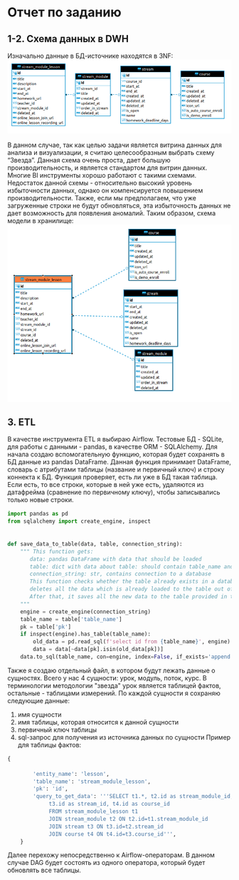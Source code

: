 # Отчет по заданию
## 1-2. Схема данных в DWH
Изначально данные в БД-источнике находятся в 3NF:
![source](https://github.com/marydrobotun/test_task/blob/master/docs/3nf.png)

В данном случае, так как целью задачи является витрина данных для анализа и визуализации, я считаю целесообразным выбрать схему “Звезда”. Данная схема очень проста, дает большую производительность, и является стандартом для витрин данных. Многие BI инструменты хорошо работают с такими схемами. Недостаток данной схемы - относительно высокий уровень избыточности данных, однако он компенсируется повышением производительности. Также, если мы предполагаем, что уже загруженные строки не будут обновляться, эта избыточность данных не дает возможность для появления аномалий.
Таким образом, схема модели в хранилище:
![source](https://github.com/marydrobotun/test_task/blob/master/docs/star.png)
## 3. ETL
В качестве инструмента ETL я выбираю Airflow. Тестовые БД - SQLite, для работы с данными - pandas, в качестве ORM - SQLAlchemy.
Для начала создаю вспомогательную функцию, которая будет сохранять в БД данные из pandas DataFrame. Данная функция принимает DataFrame, словарь с атрибутами таблицы (название и первичный ключ) и строку коннекта к БД. Функция проверяет, есть ли уже в БД такая таблица. Если есть, то все строки, которые в ней уже есть, удаляются из датафрейма (сравнение по первичному ключу), чтобы записывались только новые строки.

```python
import pandas as pd
from sqlalchemy import create_engine, inspect


def save_data_to_table(data, table, connection_string):
    """ This function gets:
       data: pandas DataFrame with data that should be loaded
       table: dict with data about table: should contain table_name and primary_key
       connection_string: str, contains connection to a database
       This function checks whether the table already exists in a database, and if so,
       deletes all the data which is already loaded to the table out of the dataframe
       After that, it saves all the new data to the table provided in the arguments
    """
    engine = create_engine(connection_string)
    table_name = table['table_name']
    pk = table['pk']
    if inspect(engine).has_table(table_name):
        old_data = pd.read_sql(f'select id from {table_name}', engine)
        data = data[~data[pk].isin(old_data[pk])]
    data.to_sql(table_name, con=engine, index=False, if_exists='append')
```

Также я создаю отдельный файл, в котором будут лежать данные о сущностях. Всего у нас 4 сущности: урок, модуль, поток, курс. В терминологии методологии "звезда" урок является таблицей фактов, остальные - таблицами измерений. По каждой сущности я сохраняю следующие данные:
1. имя сущности
2. имя таблицы, которая относится к данной сущности
3. первичный ключ таблицы
4. sql-запрос для получения из источника данных по сущности
Пример для таблицы фактов:
```python
{

        'entity_name': 'lesson',
        'table_name': 'stream_module_lesson',
        'pk': 'id',
        'query_to_get_data': '''SELECT t1.*, t2.id as stream_module_id,
             t3.id as stream_id, t4.id as course_id
             FROM stream_module_lesson t1
             JOIN stream_module t2 ON t2.id=t1.stream_module_id
             JOIN stream t3 ON t3.id=t2.stream_id
             JOIN course t4 ON t4.id=t3.course_id''',
    }
```
Далее перехожу непосредственно к Airflow-операторам.
В данном случае DAG будет состоять из одного оператора, который будет обновлять все таблицы.
